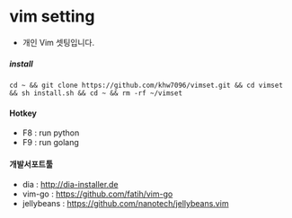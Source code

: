 # vim setting
* 개인 Vim 셋팅입니다.

##### install
```
cd ~ && git clone https://github.com/khw7096/vimset.git && cd vimset && sh install.sh && cd ~ && rm -rf ~/vimset
```

#### Hotkey
- F8 : run python
- F9 : run golang

#### 개발서포트툴
- dia : http://dia-installer.de
- vim-go : https://github.com/fatih/vim-go
- jellybeans : https://github.com/nanotech/jellybeans.vim
